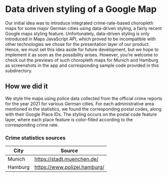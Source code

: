 # Data driven styling of a Google Map

Our initial idea was to introduce integrated crime-rate-based choropleth maps for some major German cities using data-driven styling, a fairly recent Google maps styling feature. Unfortunately, data-driven styling is only introduced in Maps JavaScript API, which proved to be incompatible with other technologies we chose for the presentation layer of our product. Hence, we must set this idea aside for future development, but we hope to implement it as soon as the possibility arises. However, you’re welcome to check out the previews of such choropleth maps for Munich and Hamburg as screenshots in the app and corresponding sample code provided in this subdirectory.

## How we did it

We style the maps using police data collected from the official crime reports for the year 2021 for various German cities. For each administrative area mentioned in the statistics, we found the corresponding postal codes, along with their Google Place IDs. The styling occurs on the postal code feature layer, where each place feature is color-filled according to the corresponding crime rate.

### Crime statistics sources

| City    | Source                       |
| ------- | ---------------------------- |
| Munich  | https://stadt.muenchen.de/   |
| Hamburg | https://www.polizei.hamburg/ |
